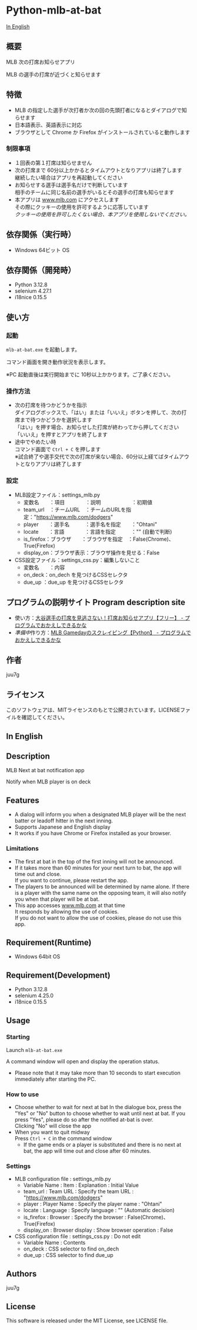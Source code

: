 ﻿# Python-mlb-at-bat
[In English](#in-english)

## 概要
MLB 次の打席お知らせアプリ

MLB の選手の打席が近づくと知らせます

## 特徴

- MLB の指定した選手が次打者か次の回の先頭打者になるとダイアログで知らせます  
- 日本語表示、英語表示に対応  
- ブラウザとして Chrome か Firefox がインストールされていると動作します  

### 制限事項

- １回表の第１打席は知らせません  
- 次の打席まで 60分以上かかるとタイムアウトとなりアプリは終了します  
	継続したい場合はアプリを再起動してください  
- お知らせする選手は選手名だけで判断しています  
	相手のチームに同じ名前の選手がいるとその選手の打席も知らせます  
- 本アプリは www.mlb.com にアクセスします  
	その際にクッキーの使用を許可するように応答しています  
	*クッキーの使用を許可したくない場合、本アプリを使用しないでください。*  

## 依存関係（実行時）

- Windows 64ビット OS

## 依存関係（開発時）

- Python 3.12.8
- selenium 4.27.1
- i18nice 0.15.5

## 使い方
### 起動
`mlb-at-bat.exe` を起動します。

コマンド画面を開き動作状況を表示します。

※PC 起動直後は実行開始までに 10秒以上かかります。ご了承ください。  

### 操作方法

- 次の打席を待つかどうかを指示  
	ダイアログボックスで、「はい」または「いいえ」ボタンを押して、次の打席まで待つかどうかを選択します  
	「はい」を押す場合、お知らせした打席が終わってから押してください  
	「いいえ」を押すとアプリを終了します
- 途中でやめたい時  
	コマンド画面で `Ctrl + C` を押します  
	※試合終了や選手交代で次の打席が来ない場合、60分以上経てばタイムアウトとなりアプリは終了します

### 設定

- MLB設定ファイル：settings_mlb.py
	- 変数名　　：項目　　　　：説明　　　　　　：初期値
	- team_url　：チームURL　：チームのURLを指定："https://www.mlb.com/dodgers"
	- player　　：選手名　　　：選手名を指定　　："Ohtani"
	- locate　　：言語　　　　：言語を指定　　　："" (自動で判断)
	- is_firefox：ブラウザ　　：ブラウザを指定　：False(Chrome)、True(Firefox)
	- display_on：ブラウザ表示：ブラウザ操作を見せる：False
- CSS設定ファイル：settings_css.py：編集しないこと
	- 変数名　　：内容
	- on_deck：on_dech を見つけるCSSセレクタ
	- due_up ：due_up を見つけるCSSセレクタ

## プログラムの説明サイト Program description site

- 使い方：[大谷選手の打席を見逃さない！打席お知らせアプリ【フリー】 - プログラムでおかえしできるかな](https://juu7g.hatenablog.com/entry/Python/scraping/mlb-at-bat-exe)  
- *準備中*作り方：[MLB Gamedayのスクレイピング【Python】 - プログラムでおかえしできるかな](https://juu7g.hatenablog.com/entry/Python/scraping/mlb-at-bat)

## 作者
juu7g

## ライセンス
このソフトウェアは、MITライセンスのもとで公開されています。LICENSEファイルを確認してください。  

## In English

## Description
MLB Next at bat notification app

Notify when MLB player is on deck

## Features

- A dialog will inform you when a designated MLB player will be the next batter or leadoff hitter in the next inning.
- Supports Japanese and English display
- It works if you have Chrome or Firefox installed as your browser.

### Limitations

- The first at bat in the top of the first inning will not be announced.
- If it takes more than 60 minutes for your next turn to bat, the app will time out and close.  
	If you want to continue, please restart the app.
- The players to be announced will be determined by name alone.
	If there is a player with the same name on the opposing team, it will also notify you when that player will be at bat.
- This app accesses www.mlb.com at that time  
	It responds by allowing the use of cookies.  
	If you do not want to allow the use of cookies, please do not use this app.

## Requirement(Runtime)

- Windows 64bit OS

## Requirement(Development)

- Python 3.12.8
- selenium 4.25.0
- i18nice 0.15.5
## Usage
### Starting
Launch `mlb-at-bat.exe`

A command window will open and display the operation status.

* Please note that it may take more than 10 seconds to start execution immediately after starting the PC.  

### How to use

- Choose whether to wait for next at bat
	In the dialogue box, press the "Yes" or "No" button to choose whether to wait until next at bat.
	If you press "Yes", please do so after the notified at-bat is over.  
	Clicking "No" will close the app
- When you want to quit midway  
	Press `Ctrl + C` in the command window  
	* If the game ends or a player is substituted and there is no next at bat, the app will time out and close after 60 minutes.

### Settings

- MLB configuration file : settings_mlb.py
	- Variable Name : Item        : Explanation             : Initial Value
	- team_url      : Team URL    : Specify the team URL    : "https://www.mlb.com/dodgers"
	- player        : Player Name : Specify the player name : "Ohtani"
	- locate        : Language    : Specify language        : "" (Automatic decision)
	- is_firefox    : Browser     : Specify the browser     : False(Chrome)、True(Firefox)
	- display_on    : Browser display : Show browser operation : False
- CSS configuration file : settings_css.py : Do not edit
	- Variable Name : Contents
	- on_deck : CSS selector to find on_dech
	- due_up  : CSS selector to find due_up

## Authors
juu7g

## License
This software is released under the MIT License, see LICENSE file.

